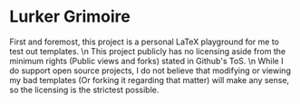 # Lurker Grimoire

First and foremost, this project is a personal LaTeX playground for me to test out templates.
\n
This project publicly has no licensing aside from the minimum rights (Public views and forks) stated in Github's ToS.
\n
While I do support open source projects, I do not believe that modifying or viewing my bad templates (Or forking it regarding that matter) will make any sense, so the licensing is the strictest possible.
